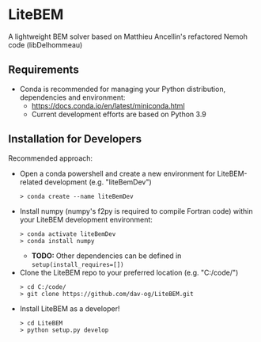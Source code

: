 # LiteBEM
A lightweight BEM solver based on Matthieu Ancellin's refactored Nemoh code (libDelhommeau)

## Requirements
  - Conda is recommended for managing your Python distribution, dependencies and environment:
    - https://docs.conda.io/en/latest/miniconda.html 
    - Current development efforts are based on Python 3.9

## Installation for Developers
Recommended approach:

- Open a conda powershell and create a new environment for LiteBEM-related development (e.g. "liteBemDev")
  ```shell
  > conda create --name liteBemDev
  ```
- Install numpy (numpy's f2py is required to compile Fortran code) within your LiteBEM development environment:
  ```shell
  > conda activate liteBemDev
  > conda install numpy
  ```
  - **TODO:** Other dependencies can be defined in ```setup(install_requires=[])```
- Clone the LiteBEM repo to your preferred location (e.g. "C:/code/")
  ```shell
  > cd C:/code/
  > git clone https://github.com/dav-og/LiteBEM.git
  ```
- Install LiteBEM as a developer!
  ```shell
  > cd LiteBEM
  > python setup.py develop
  ```
